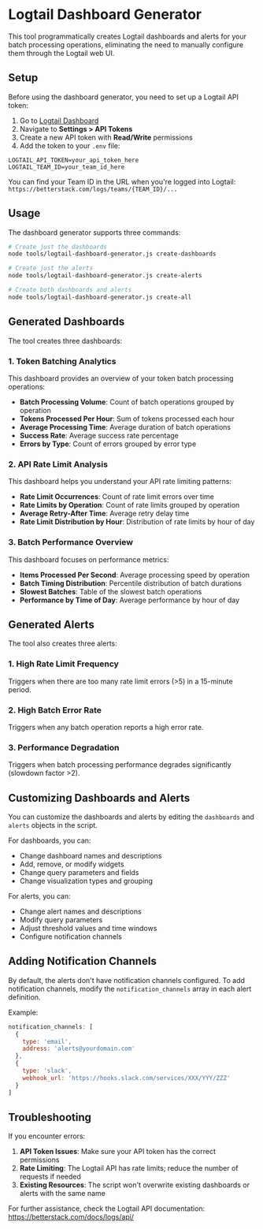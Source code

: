 # Logtail Dashboard Generator

This tool programmatically creates Logtail dashboards and alerts for your batch processing operations, eliminating the need to manually configure them through the Logtail web UI.

## Setup

Before using the dashboard generator, you need to set up a Logtail API token:

1. Go to [Logtail Dashboard](https://betterstack.com/logs)
2. Navigate to **Settings > API Tokens**
3. Create a new API token with **Read/Write** permissions
4. Add the token to your `.env` file:

```
LOGTAIL_API_TOKEN=your_api_token_here
LOGTAIL_TEAM_ID=your_team_id_here
```

You can find your Team ID in the URL when you're logged into Logtail: `https://betterstack.com/logs/teams/{TEAM_ID}/...`

## Usage

The dashboard generator supports three commands:

```bash
# Create just the dashboards
node tools/logtail-dashboard-generator.js create-dashboards

# Create just the alerts
node tools/logtail-dashboard-generator.js create-alerts

# Create both dashboards and alerts
node tools/logtail-dashboard-generator.js create-all
```

## Generated Dashboards

The tool creates three dashboards:

### 1. Token Batching Analytics

This dashboard provides an overview of your token batch processing operations:

- **Batch Processing Volume**: Count of batch operations grouped by operation
- **Tokens Processed Per Hour**: Sum of tokens processed each hour
- **Average Processing Time**: Average duration of batch operations
- **Success Rate**: Average success rate percentage
- **Errors by Type**: Count of errors grouped by error type

### 2. API Rate Limit Analysis

This dashboard helps you understand your API rate limiting patterns:

- **Rate Limit Occurrences**: Count of rate limit errors over time
- **Rate Limits by Operation**: Count of rate limits grouped by operation
- **Average Retry-After Time**: Average retry delay time
- **Rate Limit Distribution by Hour**: Distribution of rate limits by hour of day

### 3. Batch Performance Overview

This dashboard focuses on performance metrics:

- **Items Processed Per Second**: Average processing speed by operation
- **Batch Timing Distribution**: Percentile distribution of batch durations
- **Slowest Batches**: Table of the slowest batch operations
- **Performance by Time of Day**: Average performance by hour of day

## Generated Alerts

The tool also creates three alerts:

### 1. High Rate Limit Frequency

Triggers when there are too many rate limit errors (>5) in a 15-minute period.

### 2. High Batch Error Rate

Triggers when any batch operation reports a high error rate.

### 3. Performance Degradation

Triggers when batch processing performance degrades significantly (slowdown factor >2).

## Customizing Dashboards and Alerts

You can customize the dashboards and alerts by editing the `dashboards` and `alerts` objects in the script.

For dashboards, you can:
- Change dashboard names and descriptions
- Add, remove, or modify widgets
- Change query parameters and fields
- Change visualization types and grouping

For alerts, you can:
- Change alert names and descriptions
- Modify query parameters
- Adjust threshold values and time windows
- Configure notification channels

## Adding Notification Channels

By default, the alerts don't have notification channels configured. To add notification channels, modify the `notification_channels` array in each alert definition.

Example:

```javascript
notification_channels: [
  {
    type: 'email',
    address: 'alerts@yourdomain.com'
  },
  {
    type: 'slack',
    webhook_url: 'https://hooks.slack.com/services/XXX/YYY/ZZZ'
  }
]
```

## Troubleshooting

If you encounter errors:

1. **API Token Issues**: Make sure your API token has the correct permissions
2. **Rate Limiting**: The Logtail API has rate limits; reduce the number of requests if needed
3. **Existing Resources**: The script won't overwrite existing dashboards or alerts with the same name

For further assistance, check the Logtail API documentation:
https://betterstack.com/docs/logs/api/
